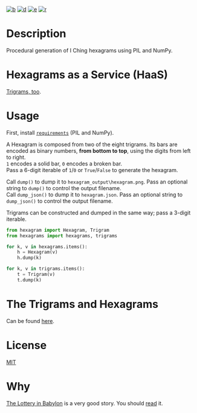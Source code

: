 [![b](http://cleromancer.herokuapp.com/hexagram/100010.png)](http://cleromancer.herokuapp.com/hexagram/100010.png)
[![d](http://cleromancer.herokuapp.com/trigram/100.png)](http://cleromancer.herokuapp.com/trigram/100.png)
[![e](http://cleromancer.herokuapp.com/trigram/010.png)](http://cleromancer.herokuapp.com/trigram/010.png)
[![r](http://cleromancer.herokuapp.com/hexagram/random)](http://cleromancer.herokuapp.com/hexagram/random)

# Description
Procedural generation of I Ching hexagrams using PIL and NumPy.

# Hexagrams as a Service (HaaS)
[Trigrams, too](http://cleromancer.herokuapp.com).

# Usage
First, install [`requirements`](requirements.txt) (PIL and NumPy).  

A Hexagram is composed from two of the eight trigrams. Its bars are encoded as binary numbers, **from bottom to top**, using the digits from left to right.  
`1` encodes a solid bar, `0` encodes a broken bar.  
Pass a 6-digit iterable of `1`/`0` or `True`/`False` to generate the hexagram.  

Call `dump()` to dump it to `hexagram_output\hexagram.png`. Pass an optional string to `dump()` to control the output filename.  
Call `dump_json()` to dump it to `hexagram.json`. Pass an optional string to `dump_json()` to control the output filename. 

Trigrams can be constructed and dumped in the same way; pass a 3-digit iterable.

``` python
from hexagram import Hexagram, Trigram
from hexagrams import hexagrams, trigrams

for k, v in hexagrams.items():
    h = Hexagram(v)
    h.dump(k)

for k, v in trigrams.items():
    t = Trigram(v)
    t.dump(k)
```

# The Trigrams and Hexagrams
Can be found [here](hexagrams.py).

# License
[MIT](LICENSE)

# Why
[The Lottery in Babylon](https://en.wikipedia.org/wiki/The_Lottery_in_Babylon) is a very good story. You should [read](http://web.itu.edu.tr/~inceogl4/modernism/lotteryofbabylon.pdf) it.
